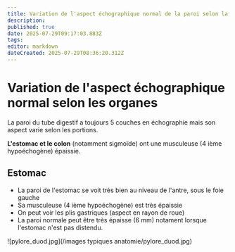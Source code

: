 ```yaml
---
title: Variation de l'aspect échographique normal de la paroi selon la portion du tube digestif
description: 
published: true
date: 2025-07-29T09:17:03.883Z
tags: 
editor: markdown
dateCreated: 2025-07-29T08:36:20.312Z
---
```


# Variation de l'aspect échographique normal selon les organes
La paroi du tube digestif a toujours 5 couches en échographie mais son aspect varie selon les portions.

**L'estomac et le colon** (notamment sigmoïde) ont une musculeuse (4 ième hypoéchogène) épaissie.
## Estomac

- La paroi de l'estomac se voit très bien au niveau de l'antre, sous le foie gauche
- Sa musculeuse (4 ième hypoéchogène) est très épaissie
- On peut voir les plis gastriques (aspect en rayon de roue)
- La paroi normale peut être très épaisse (6 mm) notament lorsque l'estomac n'est pas distendu.

![pylore_duod.jpg](/images typiques anatomie/pylore_duod.jpg)